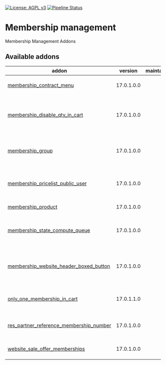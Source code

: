 [![License: AGPL v3](https://img.shields.io/badge/License-AGPL%20v3-blue.svg)](https://www.gnu.org/licenses/agpl-3.0)
[![Pipeline Status](https://gitlab.com/tawasta/odoo/membership/badges/17.0-dev/pipeline.svg)](https://gitlab.com/tawasta/odoo/membership/-/pipelines/)

Membership management
=====================

Membership Management Addons

[//]: # (addons)

Available addons
----------------
addon | version | maintainers | summary
--- | --- | --- | ---
[membership_contract_menu](membership_contract_menu/) | 17.0.1.0.0 |  | Membership contract menu
[membership_disable_qty_in_cart](membership_disable_qty_in_cart/) | 17.0.1.0.0 |  | Disable changing membership product quantity in cart
[membership_group](membership_group/) | 17.0.1.0.0 |  | Add active members to a membership group
[membership_pricelist_public_user](membership_pricelist_public_user/) | 17.0.1.0.0 |  | Membership pricelist for guest, if purchasing a membership
[membership_product](membership_product/) | 17.0.1.0.0 |  | Membership Product
[membership_state_compute_queue](membership_state_compute_queue/) | 17.0.1.0.0 |  | Make queue jobs for all membership state calculations
[membership_website_header_boxed_button](membership_website_header_boxed_button/) | 17.0.1.0.0 |  | Replaces 'Contact Us' menu from website with Membership links
[only_one_membership_in_cart](only_one_membership_in_cart/) | 17.0.1.1.0 |  | Allow to have only one membership in cart
[res_partner_reference_membership_number](res_partner_reference_membership_number/) | 17.0.1.0.0 |  | Partner field ref as membership number
[website_sale_offer_memberships](website_sale_offer_memberships/) | 17.0.1.0.0 |  | Website sale offer memberships

[//]: # (end addons)
